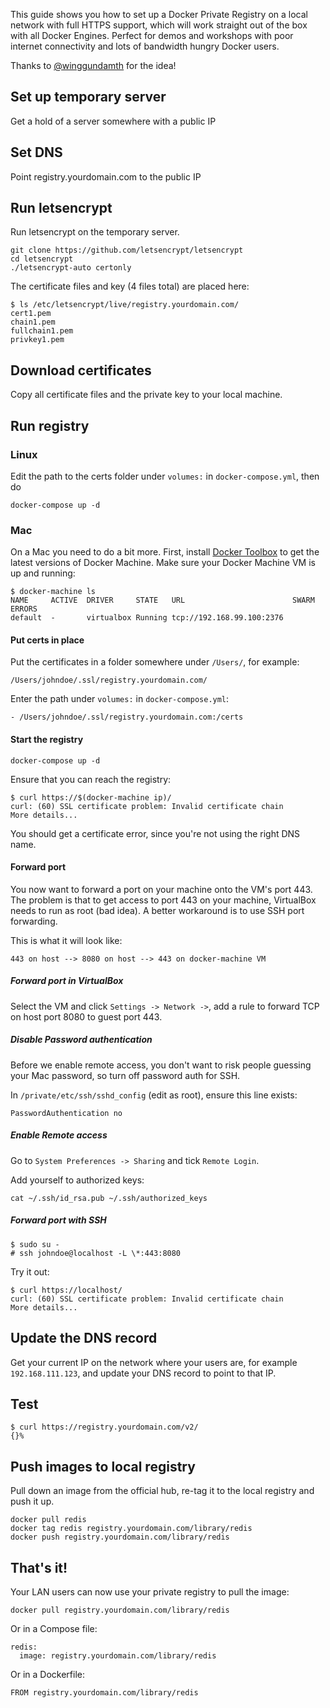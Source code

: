 This guide shows you how to set up a Docker Private Registry on a local network with full HTTPS support, which will work straight out of the box with all Docker Engines. Perfect for demos and workshops with poor internet connectivity and lots of bandwidth hungry Docker users.

Thanks to [@winggundamth](https://twitter.com/winggundamth) for the idea!

## Set up temporary server

Get a hold of a server somewhere with a public IP

## Set DNS

Point registry.yourdomain.com to the public IP

## Run letsencrypt

Run letsencrypt on the temporary server.

    git clone https://github.com/letsencrypt/letsencrypt
    cd letsencrypt
    ./letsencrypt-auto certonly

The certificate files and key (4 files total) are placed here:

    $ ls /etc/letsencrypt/live/registry.yourdomain.com/
    cert1.pem
    chain1.pem
    fullchain1.pem
    privkey1.pem

## Download certificates

Copy all certificate files and the private key to your local machine.

## Run registry

### Linux

Edit the path to the certs folder under ``volumes:`` in ``docker-compose.yml``, then do

    docker-compose up -d

### Mac

On a Mac you need to do a bit more. First, install [Docker Toolbox](https://www.docker.com/products/docker-toolbox) to get the latest versions of Docker Machine. Make sure your Docker Machine VM is up and running:

    $ docker-machine ls
    NAME     ACTIVE  DRIVER     STATE   URL                        SWARM  ERRORS
    default  -       virtualbox Running tcp://192.168.99.100:2376       

#### Put certs in place

Put the certificates in a folder somewhere under ``/Users/``, for example:

    /Users/johndoe/.ssl/registry.yourdomain.com/

Enter the path under ``volumes:`` in ``docker-compose.yml``:

    - /Users/johndoe/.ssl/registry.yourdomain.com:/certs

#### Start the registry

    docker-compose up -d

Ensure that you can reach the registry:

    $ curl https://$(docker-machine ip)/
    curl: (60) SSL certificate problem: Invalid certificate chain
    More details...

You should get a certificate error, since you're not using the right DNS name.

#### Forward port

You now want to forward a port on your machine onto the VM's port 443. The problem is that to get access to port 443 on your machine, VirtualBox needs to run as root (bad idea). A better workaround is to use SSH port forwarding.

This is what it will look like:

    443 on host --> 8080 on host --> 443 on docker-machine VM

##### Forward port in VirtualBox

Select the VM and click ``Settings -> Network ->``, add a rule to forward TCP on host port 8080 to guest port 443.

##### Disable Password authentication

Before we enable remote access, you don't want to risk people guessing your Mac password, so turn off password auth for SSH.

In ``/private/etc/ssh/sshd_config`` (edit as root), ensure this line exists:

    PasswordAuthentication no

##### Enable Remote access

Go to ``System Preferences -> Sharing`` and tick ``Remote Login``.

Add yourself to authorized keys:

    cat ~/.ssh/id_rsa.pub ~/.ssh/authorized_keys

##### Forward port with SSH

    $ sudo su -
    # ssh johndoe@localhost -L \*:443:8080

Try it out:

    $ curl https://localhost/
    curl: (60) SSL certificate problem: Invalid certificate chain
    More details...

## Update the DNS record

Get your current IP on the network where your users are, for example ``192.168.111.123``, and update your DNS record to point to that IP.

## Test

    $ curl https://registry.yourdomain.com/v2/
    {}%

## Push images to local registry

Pull down an image from the official hub, re-tag it to the local registry and push it up.

    docker pull redis
    docker tag redis registry.yourdomain.com/library/redis
    docker push registry.yourdomain.com/library/redis

## That's it!

Your LAN users can now use your private registry to pull the image:

    docker pull registry.yourdomain.com/library/redis

Or in a Compose file:

    redis:
      image: registry.yourdomain.com/library/redis

Or in a Dockerfile:

    FROM registry.yourdomain.com/library/redis
